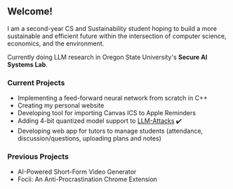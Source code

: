 ## Welcome!

I am a second-year CS and Sustainability student hoping to build a more sustainable and efficient future within the intersection of computer science, economics, and the environment.

Currently doing LLM research in Oregon State University's **Secure AI Systems Lab**.

### Current Projects
* Implementing a feed-forward neural network from scratch in C++
* Creating my personal website
* Developing tool for importing Canvas ICS to Apple Reminders
* Adding 4-bit quantized model support to [LLM-Attacks](https://github.com/llm-attacks/llm-attacks) ✔️
* Developing web app for tutors to manage students (attendance, discussion/questions, uploading plans and notes)

### Previous Projects
* AI-Powered Short-Form Video Generator
* Focii: An Anti-Procrastination Chrome Extension
